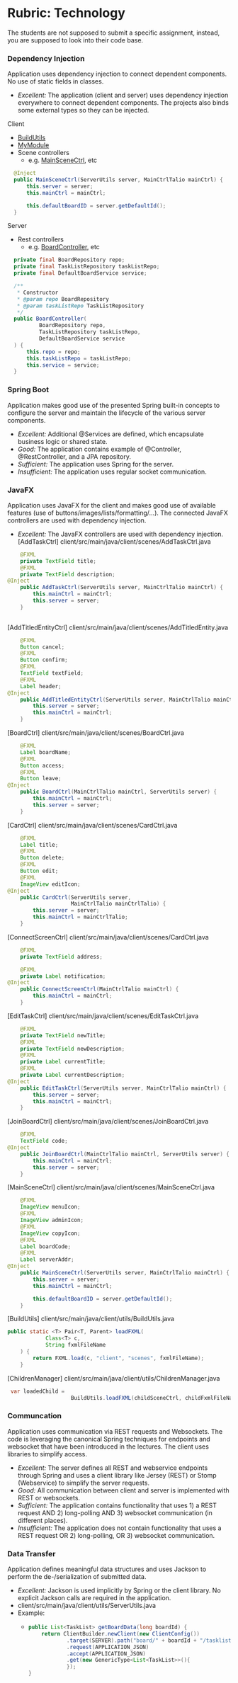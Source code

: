 # Rubric: Technology

The students are not supposed to submit a specific assignment, instead, you are supposed to look into their code base.

### Dependency Injection

Application uses dependency injection to connect dependent components. No use of static fields in classes.

- *Excellent:* The application (client and server) uses dependency injection everywhere to connect dependent components. The projects also binds some external types so they can be injected.


Client
- [BuildUtils](client/src/main/java/client/utils/BuildUtils.java)
- [MyModule](client/src/main/java/client/MyModule.java)
- Scene controllers
  - e.g. [MainSceneCtrl](client/src/main/java/client/scenes/MainSceneCtrl.java), etc
```java
  @Inject
  public MainSceneCtrl(ServerUtils server, MainCtrlTalio mainCtrl) {
      this.server = server;
      this.mainCtrl = mainCtrl;

      this.defaultBoardID = server.getDefaultId();
  }
```

Server
- Rest controllers
  - e.g. [BoardController](server/src/main/java/server/api/BoardController.java), etc
```java
  private final BoardRepository repo;
  private final TaskListRepository taskListRepo;
  private final DefaultBoardService service;

  /**
   * Constructor
   * @param repo BoardRepository
   * @param taskListRepo TaskListRepository
   */
  public BoardController(
          BoardRepository repo,
          TaskListRepository taskListRepo,
          DefaultBoardService service
  ) {
      this.repo = repo;
      this.taskListRepo = taskListRepo;
      this.service = service;
  }
```


### Spring Boot

Application makes good use of the presented Spring built-in concepts to configure the server and maintain the lifecycle of the various server components.

- *Excellent:* Additional @Services are defined, which encapsulate business logic or shared state.
- *Good:* The application contains example of @Controller, @RestController, and a JPA repository.
- *Sufficient:* The application uses Spring for the server.
- *Insufficient:* The application uses regular socket communication.


### JavaFX

Application uses JavaFX for the client and makes good use of available features (use of buttons/images/lists/formatting/…). The connected JavaFX controllers are used with dependency injection.

- *Excellent:* The JavaFX controllers are used with dependency injection.
  [AddTaskCtrl] client/src/main/java/client/scenes/AddTaskCtrl.java
```java
    @FXML
    private TextField title;
    @FXML
    private TextField description;
@Inject
    public AddTaskCtrl(ServerUtils server, MainCtrlTalio mainCtrl) {
        this.mainCtrl = mainCtrl;
        this.server = server;
    }
    
```

[AddTitledEntityCtrl] client/src/main/java/client/scenes/AddTitledEntity.java
```java
    @FXML
    Button cancel;
    @FXML
    Button confirm;
    @FXML
    TextField textField;
    @FXML
    Label header;
@Inject
    public AddTitledEntityCtrl(ServerUtils server, MainCtrlTalio mainCtrl) {
        this.server = server;
        this.mainCtrl = mainCtrl;
    }
```

[BoardCtrl] client/src/main/java/client/scenes/BoardCtrl.java
```java
    @FXML
    Label boardName;
    @FXML
    Button access;
    @FXML
    Button leave;
@Inject
    public BoardCtrl(MainCtrlTalio mainCtrl, ServerUtils server) {
        this.mainCtrl = mainCtrl;
        this.server = server;
    }
```
[CardCtrl] client/src/main/java/client/scenes/CardCtrl.java
```java
    @FXML
    Label title;
    @FXML
    Button delete;
    @FXML
    Button edit;
    @FXML
    ImageView editIcon;
@Inject
    public CardCtrl(ServerUtils server,
                    MainCtrlTalio mainCtrlTalio) {
        this.server = server;
        this.mainCtrl = mainCtrlTalio;
    }
```
[ConnectScreenCtrl] client/src/main/java/client/scenes/CardCtrl.java
```java
    @FXML
    private TextField address;

    @FXML
    private Label notification;
@Inject
    public ConnectScreenCtrl(MainCtrlTalio mainCtrl) {
        this.mainCtrl = mainCtrl;
    }
```
[EditTaskCtrl] client/src/main/java/client/scenes/EditTaskCtrl.java
```java
    @FXML
    private TextField newTitle;
    @FXML
    private TextField newDescription;
    @FXML
    private Label currentTitle;
    @FXML
    private Label currentDescription;
@Inject
    public EditTaskCtrl(ServerUtils server, MainCtrlTalio mainCtrl) {
        this.server = server;
        this.mainCtrl = mainCtrl;
    }
```
[JoinBoardCtrl] client/src/main/java/client/scenes/JoinBoardCtrl.java
```java
    @FXML
    TextField code;
@Inject
    public JoinBoardCtrl(MainCtrlTalio mainCtrl, ServerUtils server) {
        this.mainCtrl = mainCtrl;
        this.server = server;
    }
```

[MainSceneCtrl] client/src/main/java/client/scenes/MainSceneCtrl.java
```java
    @FXML
    ImageView menuIcon;
    @FXML
    ImageView adminIcon;
    @FXML
    ImageView copyIcon;
    @FXML
    Label boardCode;
    @FXML
    Label serverAddr;
@Inject
    public MainSceneCtrl(ServerUtils server, MainCtrlTalio mainCtrl) {
        this.server = server;
        this.mainCtrl = mainCtrl;

        this.defaultBoardID = server.getDefaultId();
    }
```
[BuildUtils] client/src/main/java/client/utils/BuildUtils.java
```java
public static <T> Pair<T, Parent> loadFXML(
            Class<T> c,
            String fxmlFileName
    ) {
        return FXML.load(c, "client", "scenes", fxmlFileName);
    }
```

[ChildrenManager] client/src/main/java/client/utils/ChildrenManager.java

```java
 var loadedChild =
                    BuildUtils.loadFXML(childSceneCtrl, childFxmlFileName);
```


### Communcation

Application uses communication via REST requests and Websockets. The code is leveraging the canonical Spring techniques for endpoints and websocket that have been introduced in the lectures. The client uses libraries to simplify access.

- *Excellent:* The server defines all REST and webservice endpoints through Spring and uses a client library like Jersey (REST) or Stomp (Webservice) to simplify the server requests.
- *Good:* All communication between client and server is implemented with REST or websockets.
- *Sufficient:* The application contains functionality that uses 1) a REST request AND 2) long-polling AND 3) websocket communication (in different places).
- *Insufficient:* The application does not contain functionality that uses a REST request OR 2) long-polling, OR 3) websocket communication.


### Data Transfer

Application defines meaningful data structures and uses Jackson to perform the de-/serialization of submitted data.

- *Excellent:* Jackson is used implicitly by Spring or the client library. No explicit Jackson calls are required in the application.
- client/src/main/java/client/utils/ServerUtils.java
- Example:
  - ```java
    public List<TaskList> getBoardData(long boardId) {
        return ClientBuilder.newClient(new ClientConfig())
                .target(SERVER).path("board/" + boardId + "/tasklist")
                .request(APPLICATION_JSON)
                .accept(APPLICATION_JSON)
                .get(new GenericType<List<TaskList>>(){
                });
    }
    ```
    

